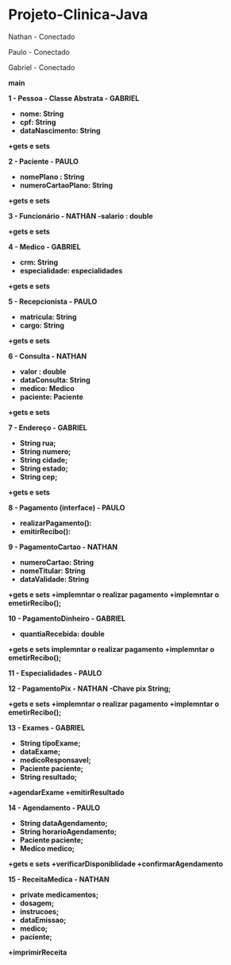 # Projeto-Clinica-Java
<p>Nathan - Conectado <p>

<p>Paulo - Conectado<p>

<p>Gabriel - Conectado<p>


<title>Classes</title>

<b>main<b>

<b>1 - Pessoa - Classe Abstrata - GABRIEL<b>
- nome: String
- cpf: String
- dataNascimento: String

+gets e sets


<b>2 - Paciente - PAULO<b>
- nomePlano : String    
- numeroCartaoPlano: String   

+gets e sets
           
<b>3 - Funcionário - NATHAN <b>
-salario : double

+gets e sets

<b>4 - Medico - GABRIEL <b>                  
- crm: String
- especialidade: especialidades

+gets e sets

<b>5 - Recepcionista - PAULO<b>
- matricula: String
- cargo: String

+gets e sets

<b>6 - Consulta - NATHAN<b>
- valor : double
- dataConsulta: String
- medico: Medico
- paciente: Paciente

+gets e sets

<b>7 - Endereço - GABRIEL<b>
- String rua;
- String numero;
- String cidade;
- String estado;
- String cep;

+gets e sets

<b>8 - Pagamento (interface) - PAULO<b>
- realizarPagamento():
- emitirRecibo(): 



<b>9 - PagamentoCartao - NATHAN<b>        
- numeroCartao: String 
- nomeTitular: String
- dataValidade: String

+gets e sets
+implemntar o realizar pagamento
+implemntar o emetirRecibo();

<b>10 - PagamentoDinheiro - GABRIEL<b>
- quantiaRecebida: double

+gets e sets
implemntar o realizar pagamento
+implemntar o emetirRecibo();

<b>11 - Especialidades - PAULO <b>

<b>12 - PagamentoPix - NATHAN<b>
-Chave pix String;
 
+gets e sets
+implemntar o realizar pagamento
+implemntar o emetirRecibo();

<b>13 - Exames - GABRIEL<b>
- String tipoExame;
- dataExame;
- medicoResponsavel;
- Paciente paciente;
- String resultado;

+agendarExame
+emitirResultado


<b>14 - Agendamento - PAULO<b>
- String dataAgendamento;
- String horarioAgendamento;
- Paciente paciente;
- Medico medico;

+gets e sets
+verificarDisponiblidade
+confirmarAgendamento

<b>15 - ReceitaMedica - NATHAN<b>

- private medicamentos;
- dosagem;
- instrucoes;
- dataEmissao;
- medico;
- paciente;

+imprimirReceita

